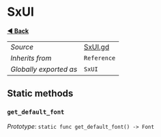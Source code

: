 # SxUI

**[◀️ Back](../readme.md)**

|    |     |
|----|-----|
|*Source*|[SxUI.gd](../../extensions/SxUI.gd)|
|*Inherits from*|`Reference`|
|*Globally exported as*|`SxUI`|

## Static methods

### `get_default_font`

*Prototype*: `static func get_default_font() -> Font`

